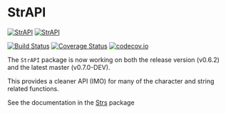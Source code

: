 # StrAPI

[![StrAPI](http://pkg.julialang.org/badges/StrAPI_0.6.svg)](http://pkg.julialang.org/detail/StrAPI)
[![StrAPI](http://pkg.julialang.org/badges/StrAPI_0.7.svg)](http://pkg.julialang.org/detail/StrAPI)

[![Build Status](https://travis-ci.org/JuliaString/StrAPI.jl.svg?branch=master)](https://travis-ci.org/JuliaString/StrAPI.jl)
[![Coverage Status](https://coveralls.io/repos/github/JuliaString/StrAPI.jl/badge.svg?branch=master)](https://coveralls.io/github/JuliaString/StrAPI.jl?branch=master)
[![codecov.io](http://codecov.io/github/JuliaString/StrAPI.jl/coverage.svg?branch=master)](http://codecov.io/github/JuliaString/StrAPI.jl?branch=master)

The `StrAPI` package is now working on both the release version (v0.6.2) and the latest master (v0.7.0-DEV).

This provides a cleaner API (IMO) for many of the character and string related functions.

See the documentation in the [Strs](https://github.com/JuliaString/Strs.jl) package

